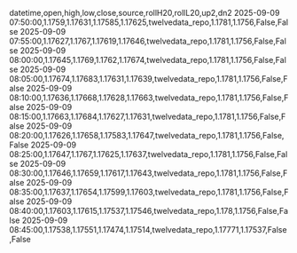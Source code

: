 datetime,open,high,low,close,source,rollH20,rollL20,up2,dn2
2025-09-09 07:50:00,1.1759,1.17631,1.17585,1.17625,twelvedata_repo,1.1781,1.1756,False,False
2025-09-09 07:55:00,1.17627,1.1767,1.17619,1.17646,twelvedata_repo,1.1781,1.1756,False,False
2025-09-09 08:00:00,1.17645,1.1769,1.1762,1.17674,twelvedata_repo,1.1781,1.1756,False,False
2025-09-09 08:05:00,1.17674,1.17683,1.17631,1.17639,twelvedata_repo,1.1781,1.1756,False,False
2025-09-09 08:10:00,1.17636,1.17668,1.17628,1.17663,twelvedata_repo,1.1781,1.1756,False,False
2025-09-09 08:15:00,1.17663,1.17684,1.17627,1.17631,twelvedata_repo,1.1781,1.1756,False,False
2025-09-09 08:20:00,1.17626,1.17658,1.17583,1.17647,twelvedata_repo,1.1781,1.1756,False,False
2025-09-09 08:25:00,1.17647,1.1767,1.17625,1.17637,twelvedata_repo,1.1781,1.1756,False,False
2025-09-09 08:30:00,1.17646,1.17659,1.17617,1.17643,twelvedata_repo,1.1781,1.1756,False,False
2025-09-09 08:35:00,1.17637,1.17654,1.17599,1.17603,twelvedata_repo,1.1781,1.1756,False,False
2025-09-09 08:40:00,1.17603,1.17615,1.17537,1.17546,twelvedata_repo,1.178,1.1756,False,False
2025-09-09 08:45:00,1.17538,1.17551,1.17474,1.17514,twelvedata_repo,1.17771,1.17537,False,False
